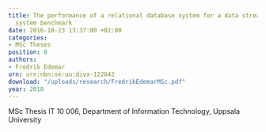 ```yaml
---
title: The performance of a relational database system for a data stream management
  system benchmark
date: 2016-10-23 13:37:00 +02:00
categories:
- MSc Theses
position: 8
authors:
- Fredrik Edemar
urn: urn:nbn:se:uu:diva-122642
download: "/uploads/research/FredrikEdemarMSc.pdf"
year: 2010
---
```


MSc Thesis IT 10 006, Department of Information Technology, Uppsala University
